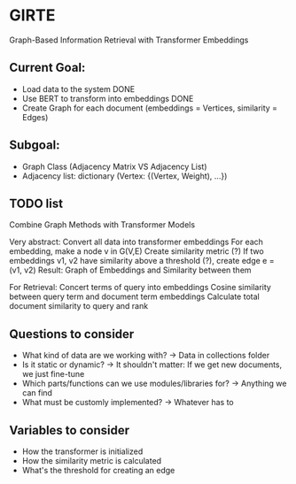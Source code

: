 # GIRTE
Graph-Based Information Retrieval with Transformer Embeddings

## Current Goal:
- Load data to the system DONE
- Use BERT to transform into embeddings DONE
- Create Graph for each document (embeddings = Vertices, similarity = Edges)

## Subgoal:
- Graph Class (Adjacency Matrix VS Adjacency List)
- Adjacency list: dictionary (Vertex: {(Vertex, Weight), ...})

## TODO list

Combine Graph Methods with Transformer Models

Very abstract:
Convert all data into transformer embeddings
For each embedding, make a node v in G(V,E)
Create similarity metric (?)
If two embeddings v1, v2 have similarity above a threshold (?), create edge e = (v1, v2)
Result: Graph of Embeddings and Similarity between them

For Retrieval:
Concert terms of query into embeddings
Cosine similarity between query term and document term embeddings
Calculate total document similarity to query and rank

## Questions to consider
- What kind of data are we working with? -> Data in collections folder
- Is it static or dynamic? -> It shouldn't matter: If we get new documents, we just fine-tune
- Which parts/functions can we use modules/libraries for? -> Anything we can find
- What must be customly implemented? -> Whatever has to

## Variables to consider
- How the transformer is initialized 
- How the similarity metric is calculated
- What's the threshold for creating an edge
